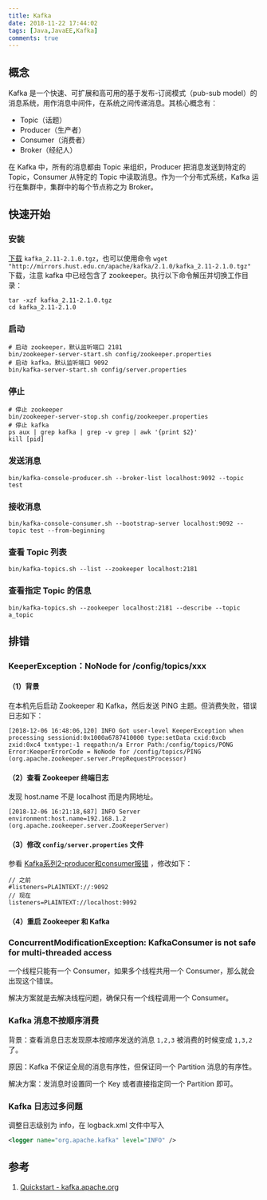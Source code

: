 ```yaml
---
title: Kafka
date: 2018-11-22 17:44:02
tags: [Java,JavaEE,Kafka]
comments: true
---
```


## 概念

Kafka 是一个快速、可扩展和高可用的基于发布-订阅模式（pub-sub model）的消息系统，用作消息中间件，在系统之间传递消息。其核心概念有：

- Topic（话题）
- Producer（生产者）
- Consumer（消费者）
- Broker（经纪人）

在 Kafka 中，所有的消息都由 Topic 来组织，Producer 把消息发送到特定的 Topic，Consumer 从特定的 Topic 中读取消息。作为一个分布式系统，Kafka 运行在集群中，集群中的每个节点称之为 Broker。

## 快速开始

### 安装

[下载](https://www.apache.org/dyn/closer.cgi?path=/kafka/2.1.0/kafka_2.11-2.1.0.tgz)  `kafka_2.11-2.1.0.tgz`，也可以使用命令 `wget "http://mirrors.hust.edu.cn/apache/kafka/2.1.0/kafka_2.11-2.1.0.tgz"` 下载，注意 kafka 中已经包含了 zookeeper。执行以下命令解压并切换工作目录：

```shell
tar -xzf kafka_2.11-2.1.0.tgz
cd kafka_2.11-2.1.0
```

### 启动

```shell
# 启动 zookeeper，默认监听端口 2181
bin/zookeeper-server-start.sh config/zookeeper.properties
# 启动 kafka，默认监听端口 9092
bin/kafka-server-start.sh config/server.properties
```

### 停止

```shell
# 停止 zookeeper
bin/zookeeper-server-stop.sh config/zookeeper.properties
# 停止 kafka
ps aux | grep kafka | grep -v grep | awk '{print $2}'
kill [pid]
```

### 发送消息

```shell
bin/kafka-console-producer.sh --broker-list localhost:9092 --topic test
```

### 接收消息

```shell
bin/kafka-console-consumer.sh --bootstrap-server localhost:9092 --topic test --from-beginning
```

### 查看 Topic 列表

```shell
bin/kafka-topics.sh --list --zookeeper localhost:2181
```

### 查看指定 Topic 的信息

```shell
bin/kafka-topics.sh --zookeeper localhost:2181 --describe --topic a_topic
```

## 排错

### KeeperException：NoNode for /config/topics/xxx

#### （1）背景

在本机先后启动 Zookeeper 和 Kafka，然后发送 PING 主题。但消费失败，错误日志如下：

```
[2018-12-06 16:48:06,120] INFO Got user-level KeeperException when processing sessionid:0x1000a6787410000 type:setData cxid:0xcb zxid:0xc4 txntype:-1 reqpath:n/a Error Path:/config/topics/PONG Error:KeeperErrorCode = NoNode for /config/topics/PING (org.apache.zookeeper.server.PrepRequestProcessor)
```

#### （2）查看 Zookeeper 终端日志

发现 host.name 不是 localhost 而是内网地址。

```
[2018-12-06 16:21:18,687] INFO Server environment:host.name=192.168.1.2 (org.apache.zookeeper.server.ZooKeeperServer)
```

#### （3）修改 `config/server.properties`  文件

参看 [Kafka系列2-producer和consumer报错](https://blog.csdn.net/kuluzs/article/details/51577678) ，修改如下：

```shell
// 之前
#listeners=PLAINTEXT://:9092
// 现在
listeners=PLAINTEXT://localhost:9092
```

#### （4）重启 Zookeeper 和 Kafka

### ConcurrentModificationException: KafkaConsumer is not safe for multi-threaded access

一个线程只能有一个 Consumer，如果多个线程共用一个 Consumer，那么就会出现这个错误。

解决方案就是去解决线程问题，确保只有一个线程调用一个 Consumer。

### Kafka 消息不按顺序消费

背景：查看消息日志发现原本按顺序发送的消息 `1,2,3` 被消费的时候变成 `1,3,2` 了。

原因：Kafka 不保证全局的消息有序性，但保证同一个 Partition 消息的有序性。

解决方案：发消息时设置同一个 Key 或者直接指定同一个 Partition 即可。

### Kafka 日志过多问题

调整日志级别为 info，在 logback.xml 文件中写入

```xml
<logger name="org.apache.kafka" level="INFO" />
```

## 参考

1. [Quickstart - kafka.apache.org](https://kafka.apache.org/quickstart)